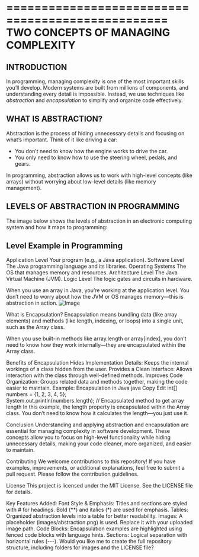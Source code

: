 =================================================
TWO CONCEPTS OF MANAGING COMPLEXITY
=================================================

INTRODUCTION
------------
In programming, managing complexity is one of the most important skills you’ll develop. Modern systems are built from millions of components, and understanding every detail is impossible. Instead, we use techniques like *abstraction* and *encapsulation* to simplify and organize code effectively.

WHAT IS ABSTRACTION?
-------------------
Abstraction is the process of hiding unnecessary details and focusing on what’s important. Think of it like driving a car:
- You don’t need to know how the engine works to drive the car.
- You only need to know how to use the steering wheel, pedals, and gears.

In programming, abstraction allows us to work with high-level concepts (like arrays) without worrying about low-level details (like memory management).

LEVELS OF ABSTRACTION IN PROGRAMMING
------------------------------------
The image below shows the levels of abstraction in an electronic computing system and how it maps to programming:

Level                Example in Programming
-------------------------------------------------
Application Level    Your program (e.g., a Java application).
Software Level       The Java programming language and its libraries.
Operating Systems    The OS that manages memory and resources.
Architecture Level   The Java Virtual Machine (JVM).
Logic Level          The logic gates and circuits in hardware.

When you use an array in Java, you’re working at the application level. You don’t need to worry about how the JVM or OS manages memory—this is abstraction in action.
![Image](https://github.com/user-attachments/assets/2266e45f-7376-4aa0-a3f3-0545f1e5b34d)

What is Encapsulation?
Encapsulation means bundling data (like array elements) and methods (like length, indexing, or loops) into a single unit, such as the Array class.

When you use built-in methods like array.length or array[index], you don’t need to know how they work internally—they are encapsulated within the Array class.

Benefits of Encapsulation
Hides Implementation Details: Keeps the internal workings of a class hidden from the user.
Provides a Clean Interface: Allows interaction with the class through well-defined methods.
Improves Code Organization: Groups related data and methods together, making the code easier to maintain.
Example: Encapsulation in Java
java
Copy
Edit
int[] numbers = {1, 2, 3, 4, 5};  
System.out.println(numbers.length); // Encapsulated method to get array length
In this example, the length property is encapsulated within the Array class. You don’t need to know how it calculates the length—you just use it.

Conclusion
Understanding and applying abstraction and encapsulation are essential for managing complexity in software development. These concepts allow you to focus on high-level functionality while hiding unnecessary details, making your code cleaner, more organized, and easier to maintain.

Contributing
We welcome contributions to this repository! If you have examples, improvements, or additional explanations, feel free to submit a pull request. Please follow the contribution guidelines.

License
This project is licensed under the MIT License. See the LICENSE file for details.

Key Features Added:
Font Style & Emphasis:
Titles and sections are styled with # for headings.
Bold (**) and italics (*) are used for emphasis.
Tables: Organized abstraction levels into a table for better readability.
Images: A placeholder (images/abstraction.png) is used. Replace it with your uploaded image path.
Code Blocks: Encapsulation examples are highlighted using fenced code blocks with language hints.
Sections: Logical separation with horizontal rules (---).
Would you like me to create the full repository structure, including folders for images and the LICENSE file?







